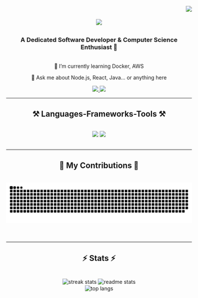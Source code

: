 <img align="right" src="https://visitor-badge.laobi.icu/badge?page_id=AjinkyaD3.AjinkyaD3" /> <h1 align="center"> <img src="https://readme-typing-svg.herokuapp.com/?font=Righteous&size=35&center=true&vCenter=true&width=500&height=70&duration=4000&lines=Hi+There!+👋;+I'm+Ajinkya!;" /> </h1> <h3 align="center">A Dedicated Software Developer & Computer Science Enthusiast 🚀</h3> <br/> <div align="center">
🌱 I’m currently learning Docker, AWS

💬 Ask me about Node.js, React, Java... or anything here

</div> <div align="center"> <a href="mailto:ajinkyadhotre201@gmail.com"> <img src="https://img.shields.io/badge/Gmail-333333?style=for-the-badge&logo=gmail&logoColor=red" /> </a> <a href="https://linkedin.com/in/AjinkyaD3" target="_blank"> <img src="https://img.shields.io/badge/LinkedIn-0077B5?style=for-the-badge&logo=linkedin&logoColor=white" /> </a> </div> <hr/> <h2 align="center">⚒️ Languages-Frameworks-Tools ⚒️</h2> <br/> <div align="center"> <img src="https://skillicons.dev/icons?i=react,bootstrap,html,css,vscode,github,figma,tailwind,git,cpp" /> <img src="https://skillicons.dev/icons?i=nodejs,python,javascript,typescript,express,firebase,mongodb,c,java,mysql" /><br> </div> <br/> <hr/> <div align="center"> <h2>🐍 My Contributions 🐍</h2> <br> <img alt="snake eating my contributions" src="https://raw.githubusercontent.com/salesp07/salesp07/output/github-contribution-grid-snake.svg" />
<br/><br/><br/>

</div> <hr/> <h2 align="center">⚡ Stats ⚡</h2> <br> <div align="center"> <img width=390 src="https://github-readme-streak-stats-salesp07.vercel.app/?user=AjinkyaD3&count_private=true&theme=react&border_radius=10" alt="streak stats"/> <img width=390 src="https://github-readme-stats-salesp07.vercel.app/api?username=AjinkyaD3&count_private=true&show_icons=true&theme=react&rank_icon=github&border_radius=10" alt="readme stats" /> <br/> <img width=325 align="center" src="https://github-readme-stats-salesp07.vercel.app/api/top-langs/?username=AjinkyaD3&hide=HTML&langs_count=8&layout=compact&theme=react&border_radius=10&size_weight=0.5&count_weight=0.5&exclude_repo=github-readme-stats" alt="top langs" /> </div>
